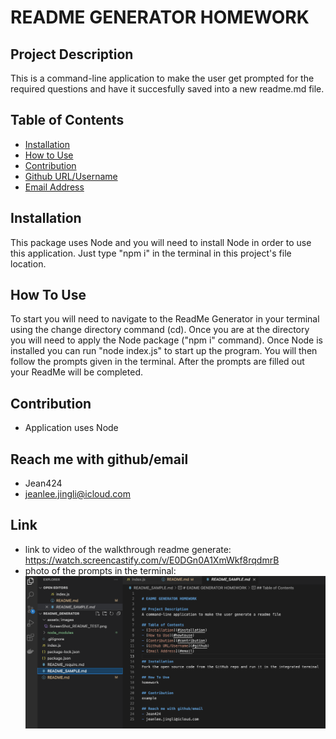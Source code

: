 
# README GENERATOR HOMEWORK

## Project Description
This is a command-line application to make the user get prompted for the required questions and have it succesfully saved into a new readme.md file. 

## Table of Contents
- [Installation](#installation)
- [How to Use](#howtouse)
- [Contribution](#contribution)
- [Github URL/Username](#github)
- [Email Address](#email)

## Installation
This package uses Node and you will need to install Node in order to use this application. Just type "npm i" in the terminal in this project's file location.
      
## How To Use
To start you will need to navigate to the ReadMe Generator in your terminal using the change directory command (cd). Once you are at the directory you will need to apply the Node package ("npm i" command). Once Node is installed you can run "node index.js" to start up the program. You will then follow the prompts given in the terminal. After the prompts are filled out your ReadMe will be completed.
      
## Contribution
- Application uses Node

## Reach me with github/email
- Jean424
- jeanlee.jingli@icloud.com

## Link

- link to video of the walkthrough readme generate: https://watch.screencastify.com/v/E0DGn0A1XmWkf8rqdmrB
- photo of the prompts in the terminal:
![Screenshot of readme generater](./assets/images/ScreenShot_README_TEST.png)